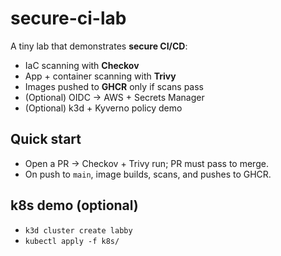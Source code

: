 # secure-ci-lab

A tiny lab that demonstrates **secure CI/CD**:
- IaC scanning with **Checkov**
- App + container scanning with **Trivy**
- Images pushed to **GHCR** only if scans pass
- (Optional) OIDC → AWS + Secrets Manager
- (Optional) k3d + Kyverno policy demo

## Quick start
- Open a PR → Checkov + Trivy run; PR must pass to merge.
- On push to `main`, image builds, scans, and pushes to GHCR.

## k8s demo (optional)
- `k3d cluster create labby`
- `kubectl apply -f k8s/`